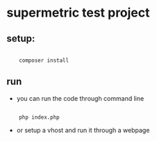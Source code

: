 # supermetric test project

## setup:
<code>
	composer install
</code>

## run
- you can run the code through command line

<code>
	php index.php
</code>

- or setup a vhost and run it through a webpage